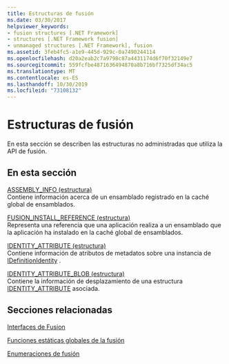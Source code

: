 ```yaml
---
title: Estructuras de fusión
ms.date: 03/30/2017
helpviewer_keywords:
- fusion structures [.NET Framework]
- structures [.NET Framework fusion]
- unmanaged structures [.NET Framework], fusion
ms.assetid: 3feb4fc5-a1e9-445d-929c-0a7490244114
ms.openlocfilehash: d20a2eab2c7a9798c87a4431174d6f70f32149e7
ms.sourcegitcommit: 559fcfbe4871636494870a8b716bf7325df34ac5
ms.translationtype: MT
ms.contentlocale: es-ES
ms.lasthandoff: 10/30/2019
ms.locfileid: "73108132"
---
```

# <a name="fusion-structures"></a>Estructuras de fusión
En esta sección se describen las estructuras no administradas que utiliza la API de fusión.  
  
## <a name="in-this-section"></a>En esta sección  
 [ASSEMBLY_INFO (estructura)](assembly-info-structure.md)  
 Contiene información acerca de un ensamblado registrado en la caché global de ensamblados.  
  
 [FUSION_INSTALL_REFERENCE (estructura)](fusion-install-reference-structure.md)  
 Representa una referencia que una aplicación realiza a un ensamblado que la aplicación ha instalado en la caché global de ensamblados.  
  
 [IDENTITY_ATTRIBUTE (estructura)](identity-attribute-structure.md)  
 Contiene información de atributos de metadatos sobre una instancia de [IDefinitionIdentity](idefinitionidentity-interface.md) .  
  
 [IDENTITY_ATTRIBUTE_BLOB (estructura)](identity-attribute-blob-structure.md)  
 Contiene la información de desplazamiento de una estructura [IDENTITY_ATTRIBUTE](identity-attribute-structure.md) asociada.  
  
## <a name="related-sections"></a>Secciones relacionadas  
 [Interfaces de Fusion](fusion-interfaces.md)  
  
 [Funciones estáticas globales de la fusión](fusion-global-static-functions.md)  
  
 [Enumeraciones de fusión](fusion-enumerations.md)
